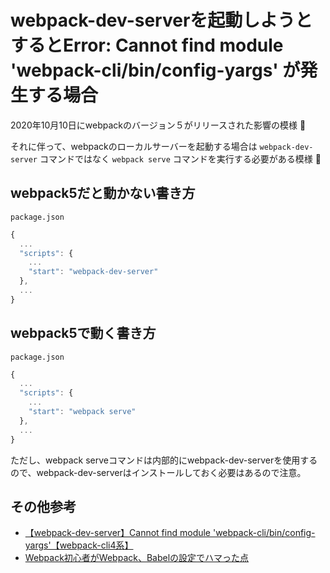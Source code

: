 # webpack-dev-serverを起動しようとするとError: Cannot find module 'webpack-cli/bin/config-yargs' が発生する場合

2020年10月10日にwebpackのバージョン５がリリースされた影響の模様 :memo:

それに伴って、webpackのローカルサーバーを起動する場合は `webpack-dev-server` コマンドではなく `webpack serve` コマンドを実行する必要がある模様 :eyes: 

## webpack5だと動かない書き方

`package.json`

```js
{
  ...
  "scripts": {
    ...
    "start": "webpack-dev-server"
  },
  ...
}
```

## webpack5で動く書き方

`package.json`

```js
{
  ...
  "scripts": {
    ...
    "start": "webpack serve"
  },
  ...
}
```

ただし、webpack serveコマンドは内部的にwebpack-dev-serverを使用するので、webpack-dev-serverはインストールしておく必要はあるので注意。

## その他参考

- [【webpack-dev-server】Cannot find module 'webpack-cli/bin/config-yargs'【webpack-cli4系】](https://qiita.com/whiteraccoon/items/f0675297fce333ac9474)
- [Webpack初心者がWebpack、Babelの設定でハマった点](https://qiita.com/uwattotaitai/items/35ab2f248f53faa98fe3)